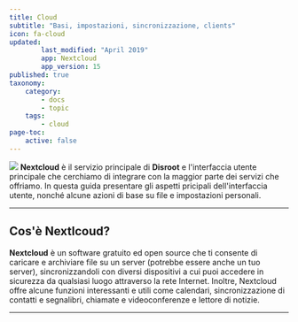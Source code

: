 ```yaml
---
title: Cloud
subtitle: "Basi, impostazioni, sincronizzazione, clients"
icon: fa-cloud
updated:
        last_modified: "April 2019"
        app: Nextcloud
        app_version: 15
published: true
taxonomy:
    category:
        - docs
        - topic
    tags:
        - cloud
page-toc:
    active: false
---
```


![](/home/icons/nc_logo.png)
**Nextcloud** è il servizio principale di **Disroot** e l'interfaccia utente principale che cerchiamo di integrare con la maggior parte dei servizi che offriamo. In questa guida presentare gli aspetti pricipali dell'interfaccia utente, nonché alcune azioni di base su file e impostazioni personali.
<br>

----

## Cos'è Nextlcoud?
**Nextcloud** è un software gratuito ed open source che ti consente di caricare e archiviare file su un server (potrebbe essere anche un tuo server), sincronizzandoli con diversi dispositivi a cui puoi accedere in sicurezza da qualsiasi luogo attraverso la rete Internet. Inoltre, Nextcloud offre alcune funzioni interessanti e utili come calendari, sincronizzazione di contatti e segnalibri, chiamate e videoconferenze e lettore di notizie. <br>

----------
